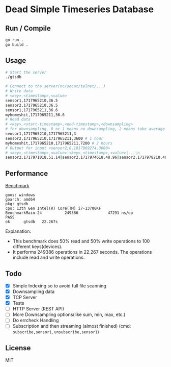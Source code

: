 # Dead Simple Timeseries Database

## Run / Compile

```bash
go run .
go build .
```

## Usage

```bash
# Start the server
./gtsdb

# Connect to the server(nc/socat/telnet/...)
# Write data
# <key>,<timestamp>,<value>
sensor1,1717965210,36.5
sensor2,1717965210,36.5
sensor1,1717965211,36.6
myhomeshit,1717965211,36.6
# Read data
# <key>,<start-timestamp>,<end-timestamp>,<downsampling>
# for downsampling, 0 or 1 means no downsampling, 2 means take average for every 2 seconds, 3 means take average for every 3 seconds and so on
sensor1,1717965210,1717965211,3
sensor2,1717965210,1717965211,3600 # 1 hour
myhomeshit,1717965210,1717965211,7200 # 2 hours
# Output for input <sensor2,0,1817969274,3600>
# <key>,<timestamp>,<value>|<key>,<timestamp>,<value>|...\n
sensor2,1717971018,51.14|sensor2,1717974618,48.96|sensor2,1717978218,49.60|sensor2,1717981819,49.94|sensor2,1717985419,50.22|sensor2,1717989019,50.43|sensor2,1717992619,50.36|sensor2,1717996219,50.23|sensor2,1717999819,50.04|sensor2,1718003419,49.08|sensor2,1718007019,50.67|sensor2,1718010619,50.05|sensor2,1718014219,50.25|sensor2,1718017819,50.21|sensor2,1718021419,49.92|sensor2,1718025019,50.03|sensor2,1718028619,49.92|sensor2,1718032219,51.40|sensor2,1718035819,49.71|sensor2,1718039419,49.58|sensor2,1718043019,50.20|sensor2,1718046619,50.34|sensor2,1718050219,49.23|sensor2,1718053819,49.90|sensor2,1718057419,50.14|sensor2,1718061019,50.43|sensor2,1718064619,49.91|sensor2,1718068219,51.11|sensor2,1718071819,49.15|sensor2,1718075419,50.90|sensor2,1718079019,50.08|sensor2,1718082619,49.83|sensor2,1718086219,49.42|sensor2,1718089819,50.61|sensor2,1718093419,49.19|sensor2,1718097019,50.04|sensor2,1718100619,48.97|sensor2,1718104219,49.24|sensor2,1718107819,49.03|sensor2,1718111419,49.79|sensor2,1718115019,50.01|sensor2,1718118619,51.46|sensor2,1718122219,49.63|sensor2,1718125819,51.18|sensor2,1718129419,49.45|sensor2,1718133019,51.50|sensor2,1718136619,49.67|sensor2,1718140219,50.61|sensor2,1718143819,49.43|sensor2,1718147419,51.43|sensor2,1718151019,50.35|sensor2,1718154619,49.66|sensor2,1718158219,51.05|sensor2,1718161819,49.52|sensor2,1718165419,50.39|sensor2,1718169019,49.73|sensor2,1718172619,51.45|sensor2,1718176219,49.95|sensor2,1718179819,50.27|sensor2,1718183419,49.77|sensor2,1718187019,49.89|sensor2,1718190619,49.61|sensor2,1718194219,50.85|sensor2,1718197819,50.84|sensor2,1718201419,49.98|sensor2,1718205019,50.69|sensor2,1718208619,49.87|sensor2,1718212219,50.41|sensor2,1718215819,51.22|sensor2,1718219419,51.35|sensor2,1718223019,51.53|sensor2,1718226619,49.94|sensor2,1718230219,50.19|sensor2,1718233819,50.91|sensor2,1718237419,49.61|sensor2,1718241019,50.62|sensor2,1718244619,48.86|sensor2,1718248219,49.18|sensor2,1718251819,49.97|sensor2,1718255419,49.69
```

## Performance

[Benchmark](https://github.com/abbychau/gtsdb/blob/main/main_test.go#L65)

```
goos: windows
goarch: amd64
pkg: gtsdb
cpu: 13th Gen Intel(R) Core(TM) i7-13700KF
BenchmarkMain-24          249386             47291 ns/op
PASS
ok      gtsdb   22.267s
```

Explanation:
- This benchmark does 50% read and 50% write operations to 100 different keys(devices).
- It performs 249386 operations in 22.267 seconds. The operations include read and write operations.

## Todo

- [x] Simple Indexing so to avoid full file scanning
- [x] Downsampling data
- [x] TCP Server
- [x] Tests
- [ ] HTTP Server (REST API)
- [ ] More Downsampling options(like sum, min, max, etc.)
- [ ] Do errcheck Handling
- [ ] Subscription and then streaming (almost finished) (cmd: `subscribe,sensor1`, `unsubscribe,sensor1`)

## License

MIT
